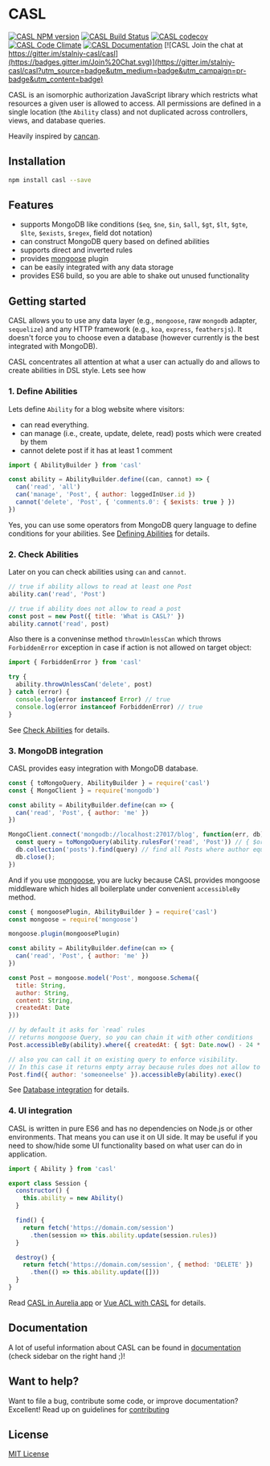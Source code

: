 # CASL

[![CASL NPM version](https://badge.fury.io/js/casl.svg)](http://badge.fury.io/js/casl)
[![CASL Build Status](https://travis-ci.org/stalniy/casl.svg?branch=master)](https://travis-ci.org/stalniy/casl)
[![CASL  codecov](https://codecov.io/gh/stalniy/casl/branch/master/graph/badge.svg)](https://codecov.io/gh/stalniy/casl)
[![CASL Code Climate](https://codeclimate.com/github/stalniy/casl/badges/gpa.svg)](https://codeclimate.com/github/stalniy/casl)
[![CASL Documentation](https://img.shields.io/badge/documentation-available-brightgreen.svg)](https://stalniy.github.io/casl/)
[![CASL Join the chat at https://gitter.im/stalniy-casl/casl](https://badges.gitter.im/Join%20Chat.svg)](https://gitter.im/stalniy-casl/casl?utm_source=badge&utm_medium=badge&utm_campaign=pr-badge&utm_content=badge)


CASL is an isomorphic authorization JavaScript library which restricts what resources a given user is allowed to access. All permissions are defined in a single location (the `Ability` class) and not duplicated across controllers, views, and database queries.

Heavily inspired by [cancan](https://github.com/CanCanCommunity/cancancan).

## Installation

```sh
npm install casl --save
```

## Features
* supports MongoDB like conditions (`$eq`, `$ne`, `$in`, `$all`, `$gt`, `$lt`, `$gte`, `$lte`, `$exists`, `$regex`, field dot notation)
* can construct MongoDB query based on defined abilities
* supports direct and inverted rules
* provides [mongoose](https://github.com/Automattic/mongoose) plugin
* can be easily integrated with any data storage
* provides ES6 build, so you are able to shake out unused functionality

## Getting started

CASL allows you to use any data layer (e.g., `mongoose`, raw `mongodb` adapter, `sequelize`) and any HTTP framework (e.g., `koa`, `express`, `feathersjs`). It doesn't force you to choose even a database (however currently is the best integrated with MongoDB).

CASL concentrates all attention at what a user can actually do and allows to create abilities in DSL style. Lets see how

### 1. Define Abilities

Lets define `Ability` for a blog website where visitors:
* can read everything.
* can manage (i.e., create, update, delete, read) posts which were created by them
* cannot delete post if it has at least 1 comment

```js
import { AbilityBuilder } from 'casl'

const ability = AbilityBuilder.define((can, cannot) => {
  can('read', 'all')
  can('manage', 'Post', { author: loggedInUser.id })
  cannot('delete', 'Post', { 'comments.0': { $exists: true } })
})
```

Yes, you can use some operators from MongoDB query language to define conditions for your abilities. See [Defining Abilities][define-abilities] for details.

### 2. Check Abilities

Later on you can check abilities using `can` and `cannot`.
```js
// true if ability allows to read at least one Post
ability.can('read', 'Post')

// true if ability does not allow to read a post
const post = new Post({ title: 'What is CASL?' })
ability.cannot('read', post)
```
Also there is a conveninse method `throwUnlessCan` which throws `ForbiddenError` exception in case if action is not allowed on target object:
```js
import { ForbiddenError } from 'casl'

try {
  ability.throwUnlessCan('delete', post)
} catch (error) {
  console.log(error instanceof Error) // true
  console.log(error instanceof ForbiddenError) // true
}
```

See [Check Abilities][check-abilities] for details.

### 3. MongoDB integration

CASL provides easy integration with MongoDB database.

```js
const { toMongoQuery, AbilityBuilder } = require('casl')
const { MongoClient } = require('mongodb')

const ability = AbilityBuilder.define(can => {
  can('read', 'Post', { author: 'me' })
})

MongoClient.connect('mongodb://localhost:27017/blog', function(err, db) {
  const query = toMongoQuery(ability.rulesFor('read', 'Post')) // { $or: [{ author: 'me' }] }
  db.collection('posts').find(query) // find all Posts where author equals 'me'
  db.close();
})
```

And if you use [mongoose](https://github.com/Automattic/mongoose), you are lucky because CASL provides mongoose middleware which hides all boilerplate under convenient `accessibleBy` method.

```js
const { mongoosePlugin, AbilityBuilder } = require('casl')
const mongoose = require('mongoose')

mongoose.plugin(mongoosePlugin)

const ability = AbilityBuilder.define(can => {
  can('read', 'Post', { author: 'me' })
})

const Post = mongoose.model('Post', mongoose.Schema({
  title: String,
  author: String,
  content: String,
  createdAt: Date
}))

// by default it asks for `read` rules
// returns mongoose Query, so you can chain it with other conditions
Post.accessibleBy(ability).where({ createdAt: { $gt: Date.now() - 24 * 3600 } })

// also you can call it on existing query to enforce visibility.
// In this case it returns empty array because rules does not allow to read Posts of `someoneelse` author
Post.find({ author: 'someoneelse' }).accessibleBy(ability).exec()
```

See [Database integration][database-integration] for details.

### 4. UI integration

CASL is written in pure ES6 and has no dependencies on Node.js or other environments. That means you can use it on UI side. It may be useful if you need to show/hide some UI functionality based on what user can do in application.

```js
import { Ability } from 'casl'

export class Session {
  constructor() {
    this.ability = new Ability()
  }

  find() {
    return fetch('https://domain.com/session')
      .then(session => this.ability.update(session.rules))
  }

  destroy() {
    return fetch('https://domain.com/session', { method: 'DELETE' })
      .then(() => this.ability.update([]))
  }
}
```

Read [CASL in Aurelia app][casl-aurelia-example] or [Vue ACL with CASL][casl-vue-example] for details.

## Documentation

A lot of useful information about CASL can be found in [documentation][documentation] (check sidebar on the right hand ;)!

## Want to help?

Want to file a bug, contribute some code, or improve documentation? Excellent! Read up on guidelines for [contributing][contributing]

## License

[MIT License](http://www.opensource.org/licenses/MIT)

[contributing]: https://github.com/stalniy/casl/blob/master/CONTRIBUTING.md
[define-abilities]: https://stalniy.github.io/casl/abilities/2017/07/20/define-abilities.html
[check-abilities]: https://stalniy.github.io/casl/abilities/2017/07/21/check-abilities.html
[database-integration]: https://stalniy.github.io/casl/abilities/database/integration/2017/07/22/database-integration.html
[casl-aurelia-example]: https://medium.com/@sergiy.stotskiy/casl-based-authorization-in-aurelia-app-3e44c0fe1703
[casl-vue-example]: https://medium.com/@sergiy.stotskiy/vue-acl-with-casl-781a374b987a
[documentation]: https://stalniy.github.io/casl/
